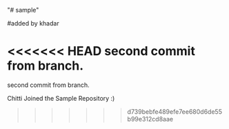 "# sample" 

#added by khadar

<<<<<<< HEAD
second commit from branch.
=======
second commit from branch.

Chitti Joined the Sample Repository :)
>>>>>>> d739bebfe489efe7ee680d6de55b99e312cd8aae
